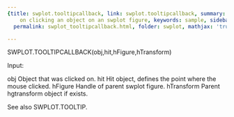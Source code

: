 ```yaml
---
{title: swplot.tooltipcallback, link: swplot.tooltipcallback, summary: call tooltip
    on clicking an object on an swplot figure, keywords: sample, sidebar: sw_sidebar,
  permalink: swplot_tooltipcallback.html, folder: swplot, mathjax: 'true'}

---
```

 
SWPLOT.TOOLTIPCALLBACK(obj,hit,hFigure,hTransform)
 
Input:
 
obj       Object that was clicked on.
hit       Hit object, defines the point where the mouse clicked.
hFigure   Handle of parent swplot figure.
hTransform Parent hgtransform object if exists.
 
See also SWPLOT.TOOLTIP.
 

